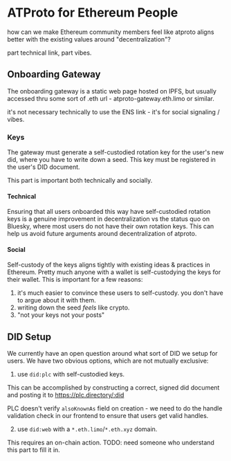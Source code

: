 # ATProto for Ethereum People

how can we make Ethereum community members feel like atproto aligns better with the existing values around "decentralization"?

part technical link, part vibes.

## Onboarding Gateway

The onboarding gateway is a static web page hosted on IPFS, but usually accessed thru some sort of .eth url - atproto-gateway.eth.limo or similar.

it's not necessary technically to use the ENS link - it's for social signaling / vibes.

### Keys 

The gateway must generate a self-custodied rotation key for the user's new did, where you have to write down a seed. This key must be registered in the user's DID document.

This part is important both technically and socially.

#### Technical

Ensuring that all users onboarded this way have self-custodied rotation keys is a genuine improvement in decentralization vs the status quo on Bluesky, where most users do not have their own rotation keys.
This can help us avoid future arguments around decentralization of atproto.

#### Social

Self-custody of the keys aligns tightly with existing ideas & practices in Ethereum. Pretty much anyone with a wallet is self-custodying the keys for their wallet. 
This is important for a few reasons:

1) it's much easier to convince these users to self-custody. you don't have to argue about it with them.
2) writing down the seed _feels_ like crypto. 
3) "not your keys not your posts"

## DID Setup

We currently have an open question around what sort of DID we setup for users. We have two obvious options, which are not mutually exclusive:

1) use `did:plc` with self-custodied keys. 

This can be accomplished by constructing a correct, signed did document and posting it to https://plc.directory/:did 

PLC doesn't verify `alsoKnownAs` field on creation - we need to do the handle validation check in our frontend to ensure that users get valid handles.

2) use `did:web` with a `*.eth.limo`/`*.eth.xyz` domain. 

This requires an on-chain action. TODO: need someone who understand this part to fill it in.


